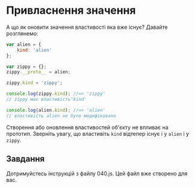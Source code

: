 Привласнення значення 
====================

А що як оновити значення властивості яка вже існує?
Давайте розглянемо:

```js
var alien = {
	kind: 'alien'
};

var zippy = {};
zippy.__proto__ = alien;

zippy.kind = 'zippy';

console.log(zippy.kind); //=> 'zippy'
// zippy має властивість'kind'

console.log(alien.kind); //=> 'alien'
// властивість alien не було модифіковано
```

Створення або оновлення властивостей об'єкту не впливає на прототип.
Зверніть увагу, що властивіть `kind` відтепер існує і у `alien` і у `zippy`.

Завдання
---------

Дотримуйстесь інструкцій з файлу 040.js. 
Цей файл вже створено для вас.
